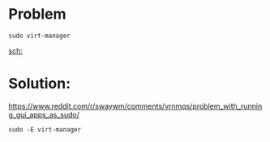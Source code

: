 # Problem
`sudo virt-manager`

[sch:](https://www.google.com/search?q=sway+%22Authorization+required%2C+but+no+authorization+protocol+specified%22)

# Solution:
https://www.reddit.com/r/swaywm/comments/vrnmqs/problem_with_running_gui_apps_as_sudo/

`sudo -E virt-manager`
